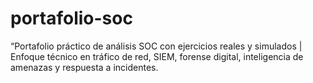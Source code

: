 # portafolio-soc
“Portafolio práctico de análisis SOC con ejercicios reales y simulados  |  Enfoque técnico en tráfico de red, SIEM, forense digital, inteligencia de amenazas y respuesta a incidentes.
